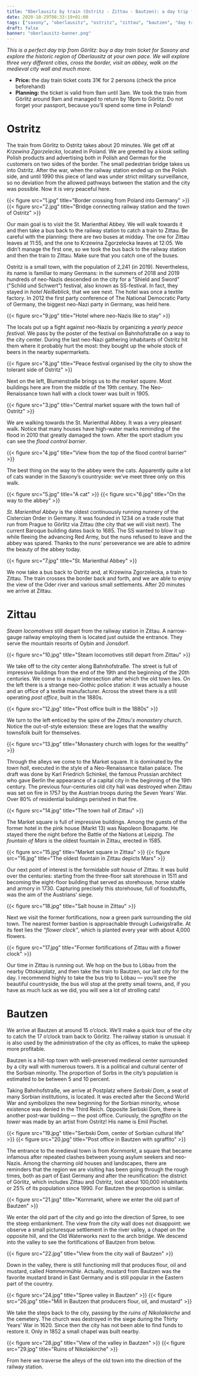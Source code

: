 ```yaml
---
title: "Oberlausitz by train (Ostritz - Zittau - Bautzen): a day trip from Görlitz"
date: 2020-10-29T08:33:19+01:00
tags: ["saxony", "oberlausitz", "ostritz", "zittau", "bautzen", "day trip", "görlitz"]
draft: false
banner: "oberlausitz-banner.png"
---
```


_This is a perfect day trip from Görlitz: buy a day train ticket for Saxony and explore the historic region of Oberlausitz at your own pace. We will explore three very different cities, cross the border, visit an abbey, walk on the medieval city wall and much more._

<!--more-->

- **Price:** the day train ticket costs 31€ for 2 persons (check the price beforehand)
- **Planning:** the ticket is valid from 9am until 3am. We took the train from Görlitz around 9am and managed to return by 18pm to Görlitz. Do not forget your passport, because you’ll spend some time in Poland!

Ostritz
=======

The train from Görlitz to Ostritz takes about 20 minutes. We get off at _Krzewina Zgorzelecka_, located in Poland. We are greeted by a kiosk selling Polish products and advertising both in Polish and German for the customers on two sides of the border. The small pedestrian bridge takes us into Ostritz. After the war, when the railway station ended up on the Polish side, and until 1990 this piece of land was under strict military surveillance, so no deviation from the allowed pathways between the station and the city was possible. Now it is very peaceful here.

{{< figure src="1.jpg" title="Border crossing from Poland into Germany" >}}
{{< figure src="2.jpg" title="Bridge connecting railway station and the town of Ostritz" >}}

Our main goal is to visit the St. Marienthal Abbey. We will walk towards it and then take a bus back to the railway station to catch a train to Zittau. Be careful with the planning: there are two buses at midday. The one for Zittau leaves at 11:55, and the one to Krzewina Zgorzelecka leaves at 12:05. We didn’t manage the first one, so we took the bus back to the railway station and then the train to Zittau. Make sure that you catch one of the buses.

Ostritz is a small town, with the population of 2,241 (in 2019). Nevertheless, its name is familiar to many Germans: in the summers of 2018 and 2019 hundreds of neo-Nazis descended on the city for a "Shield and Sword" ("Schild und Schwert”) festival, also known as SS-festival. In fact, they stayed in _hotel Neißeblick_, that we see next. The hotel was once a textile factory. In 2012 the first party conference of The National Democratic Party of Germany, the biggest neo-Nazi party in Germany, was held here.

{{< figure src="9.jpg" title="Hotel where neo-Nazis like to stay" >}}

The locals put up a fight against neo-Nazis by organizing a _yearly peace festival_. We pass by the poster of the festival on Bahnhofstraße on a way to the city center. During the last neo-Nazi gathering inhabitants of Ostritz hit them where it probably hurt the most: they bought up the whole stock of beers in the nearby supermarkets.

{{< figure src="8.jpg" title="Peace festival organised by the city to show the tolerant side of Ostritz" >}}

Next on the left, Blumenstraße brings us to _the market square_. Most buildings here are from the middle of the 19th century. The Neo-Renaissance town hall with a clock tower was built in 1905.

{{< figure src="3.jpg" title="Central market square with the town hall of Ostritz" >}}

We are walking towards the St. Marienthal Abbey. It was a very pleasant walk. Notice that many houses have high-water marks reminding of the flood in 2010 that greatly damaged the town. After the sport stadium you can see the _flood control barrier_.

{{< figure src="4.jpg" title="View from the top of the flood control barrier" >}}

The best thing on the way to the abbey were the cats. Apparently quite a lot of cats wander in the Saxony’s countryside: we’ve meet three only on this walk.

{{< figure src="5.jpg" title="A cat" >}}
{{< figure src="6.jpg" title="On the way to the abbey" >}}

_St. Marienthal Abbey_ is the oldest continuously running nunnery of the Cistercian Order in Germany. It was founded in 1234 on a trade route that run from Prague to Görlitz via Zittau (the city that we will visit next). The current Baroque building dates back to 1685. The SS wanted to blow it up while fleeing the advancing Red Army, but the nuns refused to leave and the abbey was spared. Thanks to the nuns’ perseverance we are able to admire the beauty of the abbey today.

{{< figure src="7.jpg" title="St. Marienthal Abbey" >}}

We now take a bus back to Ostritz and, at Krzewina Zgorzelecka, a train to Zittau. The train crosses the border back and forth, and we are able to enjoy the view of the Oder river and various small settlements. After 20 minutes we arrive at Zittau.

Zittau
======

_Steam locomotives_ still depart from the railway station in Zittau. A narrow-gauge railway employing them is located just outside the entrance. They serve the mountain resorts of Oybin and Jonsdorf.

{{< figure src="10.jpg" title="Steam locomotives still depart from Zittau" >}}

We take off to the city center along Bahnhofstraße. The street is full of impressive buildings from the end of the 19th and the beginning of the 20th centuries. We come to a major intersection after which the old town lies. On the left there is a strange neo-Gothic police station: it was actually a house and an office of a textile manufacturer. Across the street there is a still operating _post office_, built in the 1880s.

{{< figure src="12.jpg" title="Post office built in the 1880s" >}}

We turn to the left enticed by the spire of the _Zittau's monastery church_. Notice the out-of-style extension: these are loges that the wealthy townsfolk built for themselves.

{{< figure src="13.jpg" title="Monastery church with loges for the wealthy" >}}

Through the alleys we come to the Market square. It is dominated by the _town hall_, executed in the style of a Neo-Renaissance Italian palace. The draft was done by Karl Friedrich Schinkel, the famous Prussian architect who gave Berlin the appearance of a capital city in the beginning of the 19th century. The previous four-centuries old city hall was destroyed when Zittau was set on fire in 1757 by the Austrian troops during the Seven Years’ War. Over 80% of residential buildings perished in that fire.

{{< figure src="14.jpg" title="The town hall of Zittau" >}}

The Market square is full of impressive buildings. Among the guests of the former hotel in the pink house (Markt 13) was Napoleon Bonaparte. He stayed there the night before the Battle of the Nations at Leipzig. _The fountain of Mars_ is the oldest fountain in Zittau, erected in 1585.

{{< figure src="15.jpg" title="Market square in Zittau" >}}
{{< figure src="16.jpg" title="The oldest fountain in Zittau depicts Mars" >}}

Our next point of interest is the formidable _salt house_ of Zittau. It was build over the centuries: starting from the three-floor salt storehouse in 1511 and becoming the eight-floor building that served as storehouse, horse stable and armory in 1730. Capturing precisely this storehouse, full of foodstuffs, was the aim of the Austrians’ siege.

{{< figure src="18.jpg" title="Salt house in Zittau" >}}

Next we visit the former fortifications, now a green park surrounding the old town. The nearest former bastion is approachable through Ludwigstraße. At its feet lies the _“flower clock”_, which is planted every year with about 4,000 flowers.

{{< figure src="17.jpg" title="Former fortifications of Zittau with a flower clock" >}}

Our time in Zittau is running out. We hop on the bus to Löbau from the nearby Ottokarplatz, and then take the train to Bautzen, our last city for the day. I recommend highly to take the bus trip to Löbau — you’ll see the beautiful countryside, the bus will stop at the pretty small towns, and, if you have as much luck as we did, you will see a lot of strolling cats!

Bautzen
=======

We arrive at Bautzen at around 15 o’clock. We’ll make a quick tour of the city to catch the 17 o’clock train back to Görlitz. The railway station is unusual: it is also used by the administration of the city as offices, to make the upkeep more profitable.

Bautzen is a hill-top town with well-preserved medieval center surrounded by a city wall with numerous towers. It is a political and cultural center of the Sorbian minority. The proportion of Sorbs in the city’s population is estimated to be between 5 and 10 percent.

Taking Bahnhofstraße, we arrive at Postplatz where _Serbski Dom_, a seat of many Sorbian institutions, is located. It was erected after the Second World War and symbolizes the new beginning for the Sorbian minority, whose existence was denied in the Third Reich. Opposite Serbski Dom, there is another post-war building — the post office. Curiously, the _sgraffito on the tower_ was made by an artist from Ostritz! His name is Emil Pischel.

{{< figure src="19.jpg" title="Serbski Dom, center of Sorbian cultural life" >}}
{{< figure src="20.jpg" title="Post office in Bautzen with sgraffito" >}}

The entrance to the medieval town is from _Kornmarkt_, a square that became infamous after repeated clashes between young asylum seekers and neo-Nazis. Among the charming old houses and landscapes, there are reminders that the region we are visiting has been going through the rough times, both as part of East Germany and after the reunification: the district of Görlitz, which includes Zittau and Ostritz, lost about 100,000 inhabitants or 25% of its population since 1990. For Bautzen the proportion is similar.

{{< figure src="21.jpg" title="Kornmarkt, where we enter the old part of Bautzen" >}}

We enter the old part of the city and go into the direction of Spree, to see the steep embankment. The view from the city wall does not disappoint: we observe a small picturesque settlement in the river valley, a chapel on the opposite hill, and the Old Waterworks next to the arch bridge. We descend into the valley to see the fortifications of Bautzen from below.

{{< figure src="22.jpg" title="View from the city wall of Bautzen" >}}

Down in the valley, there is still functioning mill that produces flour, oil and mustard, called _Hammermühle_. Actually, mustard from Bautzen was the favorite mustard brand in East Germany and is still popular in the Eastern part of the country.

{{< figure src="24.jpg" title="Spree valley in Bautzen" >}}
{{< figure src="26.jpg" title="Mill in Bautzen that producers flour, oil, and mustard" >}}

We take the steps back to the city, passing by the _ruins of Nikolaikirche_ and the cemetery. The church was destroyed in the siege during the Thirty Years’ War in 1620. Since then the city has not been able to find funds to restore it. Only in 1852 a small chapel was built nearby.

{{< figure src="28.jpg" title="View of the valley in Bautzen" >}}
{{< figure src="29.jpg" title="Ruins of Nikolaikirche" >}}

From here we traverse the alleys of the old town into the direction of the railway station.

